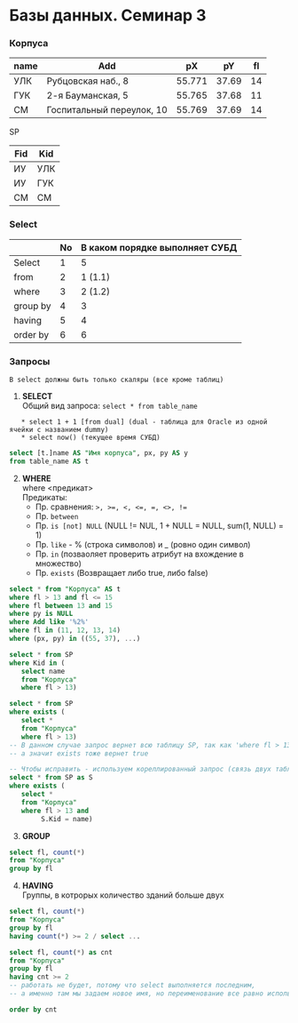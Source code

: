 # Базы данных. Семинар 3

### Корпуса
name|Add|pX|pY|fl
---|---|---|---|---|
УЛК|Рубцовская наб., 8|55.771|37.69|14
ГУК|2-я Бауманская, 5|55.765|37.68|11
СМ|Госпитальный переулок, 10|55.769|37.69|14

SP  

Fid|Kid
---|---|
ИУ|УЛК
ИУ|ГУК|
СМ|СМ|

### Select
| |No|В каком порядке выполняет СУБД
---|---|---|
Select|1|5|
from|2|1 (1.1)|
where|3|2 (1.2)|
group by|4|3|
having|5|4|
order by|6|6|

### Запросы
`В select должны быть только скаляры (все кроме таблиц)`
1) **SELECT**  
Общий вид запроса: `select * from table_name`
```
   * select 1 + 1 [from dual] (dual - таблица для Oracle из одной ячейки с названием dummy)
   * select now() (текущее время СУБД)
```
```sql
select [t.]name AS "Имя корпуса", px, py AS y 
from table_name AS t

```
2) **WHERE**  
   where <предикат>  
Предикаты: 
   * Пр. сравнения: `>, >=, <, <=, =, <>, !=`
   * Пр. `between`
   * Пр. `is [not] NULL` (NULL != NUL, 1 + NULL = NULL, sum(1, NULL) = 1)
   * Пр. `like` - % (строка символов) и _ (ровно один символ)
   * Пр. `in` (позваоляет проверить атрибут на вхождение в множество)
   * Пр. `exists` (Возвращает либо true, либо false)
```sql
select * from "Корпуса" AS t
where fl > 13 and fl <= 15
where fl between 13 and 15
where py is NULL
where Add like '%2%'
where fl in (11, 12, 13, 14)
where (px, py) in ((55, 37), ...)

select * from SP
where Kid in (
   select name
   from "Корпуса"
   where fl > 13)

select * from SP
where exists (
   select *
   from "Корпуса"
   where fl > 13)
-- В данном случае запрос вернет всю таблицу SP, так как 'where fl > 13' вернет true,
-- а значит exists тоже вернет true

-- Чтобы исправить - используем кореллированный запрос (связь двух таблиц)
select * from SP as S
where exists (
   select *
   from "Корпуса"
   where fl > 13 and 
        S.Kid = name)
```

3) **GROUP**  
```sql
select fl, count(*)
from "Корпуса"
group by fl
```

4) **HAVING**  
Группы, в котрорых количество зданий больше двух
```sql
select fl, count(*)
from "Корпуса"
group by fl
having count(*) >= 2 / select ...

select fl, count(*) as cnt
from "Корпуса"
group by fl
having cnt >= 2  
-- работать не будет, потому что select выполняется последним, 
-- а именно там мы задаем новое имя, но переименование все равно используется для 'order by'

order by cnt
```
